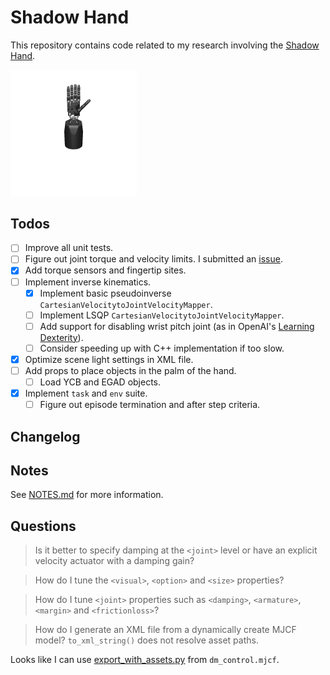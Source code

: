 # Shadow Hand

This repository contains code related to my research involving the [Shadow Hand](https://www.shadowrobot.com/).

<img src="./assets/teaser.gif" width="40%"/>

## Todos

- [ ] Improve all unit tests.
- [ ] Figure out joint torque and velocity limits. I submitted an [issue](https://github.com/shadow-robot/sr_core/issues/206).
- [x] Add torque sensors and fingertip sites.
- [ ] Implement inverse kinematics.
    - [x] Implement basic pseudoinverse `CartesianVelocitytoJointVelocityMapper`.
    - [ ] Implement LSQP `CartesianVelocitytoJointVelocityMapper`.
    - [ ] Add support for disabling wrist pitch joint (as in OpenAI's [Learning Dexterity](https://arxiv.org/abs/1808.00177)).
    - [ ] Consider speeding up  with C++ implementation if too slow.
- [x] Optimize scene light settings in XML file.
- [ ] Add props to place objects in the palm of the hand.
    - [ ] Load YCB and EGAD objects.
- [x] Implement `task` and `env` suite.
    - [ ] Figure out episode termination and after step criteria.

## Changelog

## Notes

See [NOTES.md](NOTES.md) for more information.

## Questions

> Is it better to specify damping at the `<joint>` level or have an explicit velocity actuator with a damping gain?

> How do I tune the `<visual>`, `<option>` and `<size>` properties?

> How do I tune `<joint>` properties such as `<damping>`, `<armature>`, `<margin>` and `<frictionloss>`?

> How do I generate an XML file from a dynamically create MJCF model? `to_xml_string()` does not resolve asset paths.

Looks like I can use [export_with_assets.py](https://github.com/deepmind/dm_control/blob/master/dm_control/mjcf/export_with_assets.py) from `dm_control.mjcf`.
